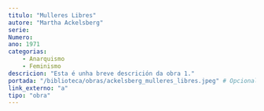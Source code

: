 ```yaml
---
titulo: "Mulleres Libres"
autore: "Martha Ackelsberg"
serie:
Numero:
ano: 1971
categorias:
    - Anarquismo
    - Feminismo
descricion: "Esta é unha breve descrición da obra 1."
portada: "/biblioteca/obras/ackelsberg_mulleres_libres.jpeg" # Opcional, imaxe da portada
link_externo: "a"
tipo: "obra"
---
```

